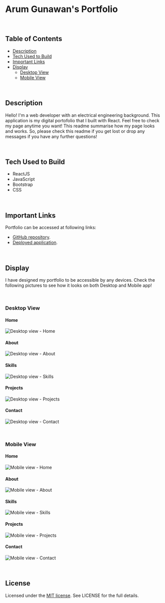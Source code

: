 # Arum Gunawan's Portfolio

</br>

## Table of Contents
* [Description](#description)
* [Tech Used to Build](#tech-used-to-build)
* [Important Links](#important-links)
* [Display](#display)
  * [Desktop View](#desktop-view)
  * [Mobile View](#mobile-view)

</br>

## Description

Hello! I'm a web developer with an electrical engineering background. This application is my digital portofolio that I built with React. Feel free to check my page anytime you want! This readme summarise how my page looks and works. So, please check this readme if you get lost or drop any messages if you have any further questions!

</br>

## Tech Used to Build
* ReactJS
* JavaScript
* Bootstrap
* CSS

</br>

## Important Links

Portfolio can be accessed at following links:
* [GitHub repository](https://github.com/YueHuaHua/portfolio).
* [Deployed application](https://yuehuahua.github.io/portfolio/).

</br>

## Display

I have designed my portfolio to be accessible by any devices. Check the following pictures to see how it looks on both Desktop and Mobile app!

</br>

### Desktop View

#### Home
![Desktop view - Home](images/desktop-home.PNG)
#### About
![Desktop view - About](images/desktop-about.png)
#### Skills
![Desktop view - Skills](images/desktop-skills.png)
#### Projects
![Desktop view - Projects](images/desktop-projects.png)
#### Contact
![Desktop view - Contact](images/desktop-contact.png)

</br>

### Mobile View

#### Home
![Mobile view - Home](images/mobile-home.png)
#### About
![Mobile view - About](images/mobile-about.png)
#### Skills
![Mobile view - Skills](images/mobile-skills.png)
#### Projects
![Mobile view - Projects](images/mobile-projects.png)
#### Contact
![Mobile view - Contact](images/mobile-contact.png)

</br>

## License

Licensed under the [MIT license](https://github.com/git/git-scm.com/blob/main/MIT-LICENSE.txt). See LICENSE for the full details.
